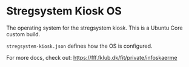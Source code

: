 # Stregsystem Kiosk OS

The operating system for the stregsystem kiosk. This is a Ubuntu Core custom build.

`stregsystem-kiosk.json` defines how the OS is configured.

For more docs, check out: https://fff.fklub.dk/fit/private/infoskaerme
